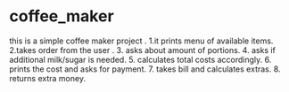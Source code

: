 # coffee_maker
this is a simple coffee maker project .
1.it prints menu of available items.
2.takes order from the user .
3. asks about amount of portions.
4. asks if additional milk/sugar is needed.
5. calculates total costs accordingly.
6. prints the cost and asks for payment.
7. takes bill and calculates extras.
8. returns extra money.
